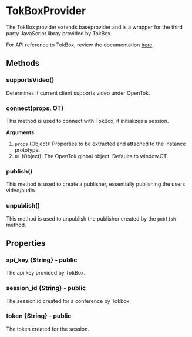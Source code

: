 # TokBoxProvider

The TokBox provider extends baseprovider and is a wrapper for the third
party JavaScript libray provided by TokBox.

For API reference to TokBox, review the documentation
[here](https://tokbox.com/developer/sdks/js/).

## Methods

### supportsVideo()

Determines if current client supports video under OpenTok.

### connect(props, OT)

This method is used to connect with TokBox, it initializes a session.

**Arguments**

1. `props` (Object): Properties to be extracted and attached to the
   instance prototype.
2. `OT` (Object): The OpenTok global object. Defaults to window.OT.

### publish()

This method is used to create a publisher, essentially publishing the
users video/audio.

### unpublish()

This method is used to unpublish the publisher created by the `publish`
method.

## Properties

### api_key {String} - public

The api key provided by TokBox.

### session_id {String} - public

The session id created for a conference by Tokbox.

### token {String} - public

The token created for the session.
